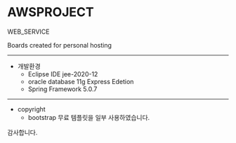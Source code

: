 # AWSPROJECT

WEB_SERVICE

Boards created for personal hosting


---
+ 개발환경  
  + Eclipse IDE jee-2020-12   
  + oracle database 11g Express Edetion
  + Spring Framework 5.0.7
 
 

---
* copyright  
  * bootstrap 무료 템플릿을 일부 사용하였습니다.
  
  
감사합니다.


